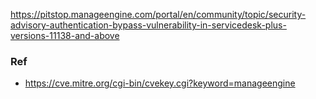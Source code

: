 https://pitstop.manageengine.com/portal/en/community/topic/security-advisory-authentication-bypass-vulnerability-in-servicedesk-plus-versions-11138-and-above


### Ref
- https://cve.mitre.org/cgi-bin/cvekey.cgi?keyword=manageengine
